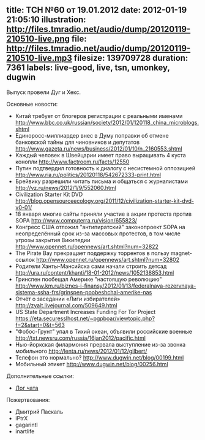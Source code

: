 title: ТСН №60 от 19.01.2012
date: 2012-01-19 21:05:10
illustration: http://files.tmradio.net/audio/dump/20120119-210510-live.png
file: http://files.tmradio.net/audio/dump/20120119-210510-live.mp3
filesize: 139709728
duration: 7361
labels: live-good, live, tsn, umonkey, dugwin
---
Выпуск провели Дуг и Хекс.

Основные новости:

- Китай требует от блогеров регистрации с реальными именами
  http://www.bbc.co.uk/russian/society/2012/01/120118_china_microblogs.shtml
- Единоросс-миллиардер внес в Думу поправки об отмене банковской тайны для чиновников и депутатов
  http://www.gazeta.ru/news/business/2012/01/10/n_2160553.shtml
- Каждый человек в Швейцарии имеет право выращивать 4 куста конопли
  http://www.factroom.ru/facts/12550
- Путин подтвердил готовность к диалогу с несистемной оппозицией
  http://www.ria.ru/politics/20120118/542672333-print.html
- Брейвику разрешили читать письма и общаться с журналистами
  http://vz.ru/news/2012/1/9/552060.html
- Civilization Starter Kit DVD
  http://blog.opensourceecology.org/2011/12/civilization-starter-kit-dvd-v0-01/
- 18 января многие сайты приняли участие в акции протеста против SOPA
  http://www.computerra.ru/vision/655823/
- Конгресс США отложил "антипиратский" законопроект SOPA на неопределённый срок из-за массовых протестов, в том числе угрозы закрытия Википедии
  http://www.opennet.ru/opennews/art.shtml?num=32822
- The Pirate Bay прекращает поддержку торрентов в пользу magnet-ссылок
  http://www.opennet.ru/opennews/art.shtml?num=32802
- Родители Ханты-Мансийска сами начали строить детсад
  http://ura.ru/content/khanti/18-01-2012/news/1052138853.html
- Гринспен пообещал Америке "настоящую революцию"
  http://www.km.ru/biznes-i-finansy/2012/01/13/federalnaya-rezervnaya-sistema-ssha-frs/grinspen-poobeshchal-amerike-nas
- Отчёт о заседании «Лиги избирателей»
  http://zyalt.livejournal.com/509649.html
- US State Department Increases Funding For Tor Project
  https://eta.securesslhost.net/~pgpboar/viewtopic.php?f=2&start=0&t=563
- "Фобос-Грунт" упал в Тихий океан, объявили российские военные
  http://txt.newsru.com/russia/16jan2012/pacific.html
- Нью-йоркская филармония прервала выступление из-за звонка мобильного
  http://lenta.ru/news/2012/01/12/gilbert/
- Телефон это нормально?
  http://www.dugwin.net/blog/00199.html
- Мобильный этикет
  http://www.dugwin.net/blog/00256.html

Дополнительные ссылки:

- [Лог чата](http://files.tmradio.net/audio/dump/20120119-210510-live.log)

Пожертвования:

- Дмитрий Паскаль
- iPtrX
- gagarintl
- inartlife
